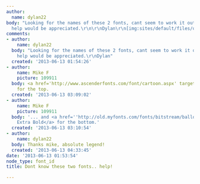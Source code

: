 ```yaml
---
author:
  name: dylan22
body: "Looking for the names of these 2 fonts, cant seem to work it out.\r\n\r\nany
  help would be appreciated.\r\n\r\nDylan\r\n[img:sites/default/files/old-images/IMG_0594small_5878.jpg]"
comments:
- author:
    name: dylan22
  body: "Looking for the names of these 2 fonts, cant seem to work it out.\r\nany
    help would be appreciated.\r\nDylan"
  created: '2013-06-13 01:54:26'
- author:
    name: Mike F
    picture: 109911
  body: <a href='http://www.ascenderfonts.com/font/cartoon.aspx' target='_blank'>Cartoon</a>
    for the top.
  created: '2013-06-13 03:09:02'
- author:
    name: Mike F
    picture: 109911
  body: '... and <a href=''http://old.myfonts.com/fonts/bitstream/balloon/'' target=''_blank''>Balloon
    Extra Bold</a> for the bottom.'
  created: '2013-06-13 03:10:54'
- author:
    name: dylan22
  body: Thanks mike, absolute legend!
  created: '2013-06-13 04:33:45'
date: '2013-06-13 01:53:54'
node_type: font_id
title: Dont know these two fonts.. help!

---
```

